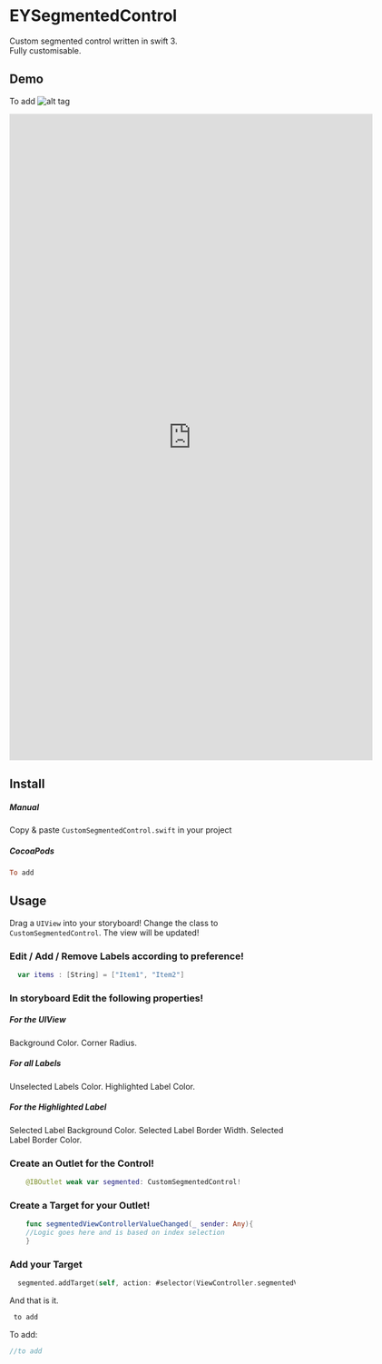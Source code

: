 EYSegmentedControl
==================

Custom segmented control written in swift 3.  
Fully customisable.  

Demo
----
To add
![alt tag](https://gfycat.com/ifr/UncomfortableObviousAustralianfurseal)
<iframe src='https://gfycat.com/ifr/UncomfortableObviousAustralianfurseal' frameborder='0' scrolling='no' width='640' height='1139' allowfullscreen></iframe>

Install
-------

##### Manual

Copy & paste `CustomSegmentedControl.swift` in your project

##### CocoaPods

``` ruby
To add
```

Usage
-----

Drag a `UIView` into your storyboard! Change the class to `CustomSegmentedControl`. The view will be updated! 


### Edit / Add / Remove Labels according to preference!

``` swift
  var items : [String] = ["Item1", "Item2"] 
```
### In storyboard Edit the following properties! 

##### For the UIView
Background Color. 
Corner Radius.

##### For all Labels
Unselected Labels Color.
Highlighted Label Color.

##### For the Highlighted Label
Selected Label Background Color.
Selected Label Border Width.
Selected Label Border Color. 

### Create an Outlet for the Control! 

``` swift
    @IBOutlet weak var segmented: CustomSegmentedControl! 
```

### Create a Target for your Outlet! 

``` swift
    func segmentedViewControllerValueChanged(_ sender: Any){
    //Logic goes here and is based on index selection
    }

```

### Add your Target 

``` swift
  segmented.addTarget(self, action: #selector(ViewController.segmentedViewControllerValueChanged(_:)), for: .valueChanged)
```

And that is it.

``` swift
 to add
```

To add: 

``` swift
//to add
```
